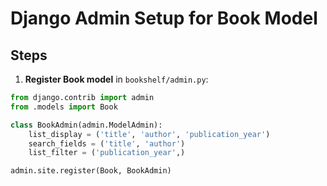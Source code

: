 # Django Admin Setup for Book Model

## Steps

1. **Register Book model** in `bookshelf/admin.py`:
```python
from django.contrib import admin
from .models import Book

class BookAdmin(admin.ModelAdmin):
    list_display = ('title', 'author', 'publication_year')
    search_fields = ('title', 'author')
    list_filter = ('publication_year',)

admin.site.register(Book, BookAdmin)
